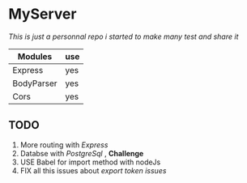 # MyServer

*This is just a personnal repo i started to make many test and share it*


Modules      | use|
-------------|----|
Express      | yes|
BodyParser   | yes|
Cors         | yes|

## TODO
1. More routing with *Express*
2. Databse with *PostgreSql* , **Challenge**
3. USE Babel for import method with nodeJs
4. FIX all this issues about *export token issues*
